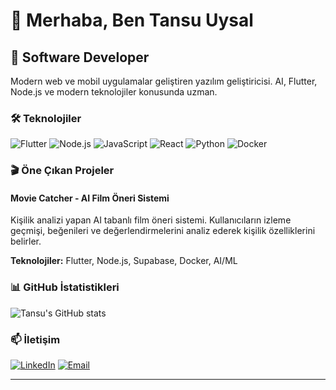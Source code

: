 # 👋 Merhaba, Ben Tansu Uysal

## 🚀 Software Developer

Modern web ve mobil uygulamalar geliştiren yazılım geliştiricisi. AI, Flutter, Node.js ve modern teknolojiler konusunda uzman.

### 🛠️ Teknolojiler
![Flutter](https://img.shields.io/badge/Flutter-02569B?style=for-the-badge&logo=flutter&logoColor=white)
![Node.js](https://img.shields.io/badge/Node.js-43853D?style=for-the-badge&logo=node.js&logoColor=white)
![JavaScript](https://img.shields.io/badge/JavaScript-F7DF1E?style=for-the-badge&logo=javascript&logoColor=black)
![React](https://img.shields.io/badge/React-20232A?style=for-the-badge&logo=react&logoColor=61DAFB)
![Python](https://img.shields.io/badge/Python-3776AB?style=for-the-badge&logo=python&logoColor=white)
![Docker](https://img.shields.io/badge/Docker-2496ED?style=for-the-badge&logo=docker&logoColor=white)

### 🎬 Öne Çıkan Projeler

#### Movie Catcher - AI Film Öneri Sistemi
Kişilik analizi yapan AI tabanlı film öneri sistemi. Kullanıcıların izleme geçmişi, beğenileri ve değerlendirmelerini analiz ederek kişilik özelliklerini belirler.

**Teknolojiler:** Flutter, Node.js, Supabase, Docker, AI/ML

### 📊 GitHub İstatistikleri
![Tansu's GitHub stats](https://github-readme-stats.vercel.app/api?username=Tansu-Uysal&show_icons=true&theme=radical)

### 📫 İletişim
[![LinkedIn](https://img.shields.io/badge/LinkedIn-0077B5?style=for-the-badge&logo=linkedin&logoColor=white)](https://www.linkedin.com/in/tansu-uysal/)
[![Email](https://img.shields.io/badge/Gmail-D14836?style=for-the-badge&logo=gmail&logoColor=white)](mailto:t.2uysal@gmail.com)

---


